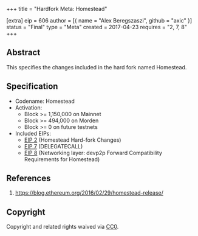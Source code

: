 +++
title = "Hardfork Meta: Homestead"

[extra]
eip = 606
author = [{ name = "Alex Beregszaszi", github = "axic" }]
status = "Final"
type = "Meta"
created = 2017-04-23
requires = "2, 7, 8"
+++

## Abstract

This specifies the changes included in the hard fork named Homestead.

## Specification

- Codename: Homestead
- Activation:
  - Block >= 1,150,000 on Mainnet
  - Block >= 494,000 on Morden
  - Block >= 0 on future testnets
- Included EIPs:
  - [EIP 2](https://github.com/ethereum/EIPs/blob/master/EIPS/eip-2.md) (Homestead Hard-fork Changes)
  - [EIP 7](https://github.com/ethereum/EIPs/blob/master/EIPS/eip-7.md) (DELEGATECALL)
  - [EIP 8](https://github.com/ethereum/EIPs/blob/master/EIPS/eip-8.md) (Networking layer: devp2p Forward Compatibility Requirements for Homestead)

## References

1. https://blog.ethereum.org/2016/02/29/homestead-release/

## Copyright

Copyright and related rights waived via [CC0](https://creativecommons.org/publicdomain/zero/1.0/).
